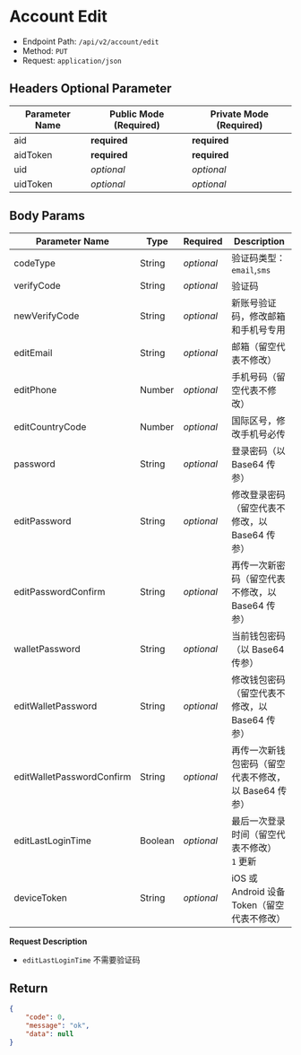 # Account Edit

- Endpoint Path: `/api/v2/account/edit`
- Method: `PUT`
- Request: `application/json`

## Headers Optional Parameter

| Parameter Name | Public Mode (Required) | Private Mode (Required) |
| --- | --- | --- |
| aid | **required** | **required** |
| aidToken | **required** | **required** |
| uid | *optional* | *optional* |
| uidToken | *optional* | *optional* |

## Body Params

| Parameter Name | Type | Required | Description |
| --- | --- | --- | --- |
| codeType | String | *optional* | 验证码类型：`email`,`sms` |
| verifyCode | String | *optional* | 验证码 |
| newVerifyCode | String | *optional* | 新账号验证码，修改邮箱和手机号专用 |
| editEmail | String | *optional* | 邮箱（留空代表不修改） |
| editPhone | Number | *optional* | 手机号码（留空代表不修改） |
| editCountryCode | Number | *optional* | 国际区号，修改手机号必传 |
| password | String | *optional* | 登录密码（以 Base64 传参） |
| editPassword | String | *optional* | 修改登录密码（留空代表不修改，以 Base64 传参） |
| editPasswordConfirm | String | *optional* | 再传一次新密码（留空代表不修改，以 Base64 传参） |
| walletPassword | String | *optional* | 当前钱包密码（以 Base64 传参） |
| editWalletPassword | String | *optional* | 修改钱包密码（留空代表不修改，以 Base64 传参） |
| editWalletPasswordConfirm | String | *optional* | 再传一次新钱包密码（留空代表不修改，以 Base64 传参） |
| editLastLoginTime | Boolean | *optional* | 最后一次登录时间（留空代表不修改）<br>`1` 更新 |
| deviceToken | String | *optional* | iOS 或 Android 设备 Token（留空代表不修改） |

**Request Description**

- `editLastLoginTime` 不需要验证码

## Return

```json
{
    "code": 0,
    "message": "ok",
    "data": null
}
```
